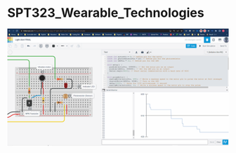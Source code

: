 # SPT323_Wearable_Technologies

![image](https://github.com/clraifo/SPT323_Wearable_Technologies/blob/main/Light%20Alert%20Mod%204%20and%20FINAL.gif)
